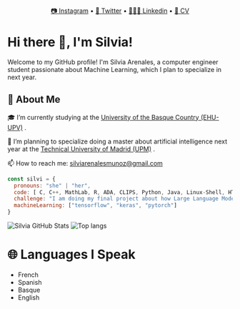 <p align="center">
  <a href="https://www.instagram.com/silviarenales"> 📷 Instagram</a> •
  <a href="https://twitter.com/arenalesandy"> 🐤 Twitter</a> •
  <a href="https://es.linkedin.com/in/silvia-arenales-mu%C3%B1oz-8b8091218?trk=public_profile_browsemap"> 👩🏽‍💼 Linkedin</a> •
  <a href="https://drive.google.com/file/d/1n8rDjlpCxRvQN0KyEQx15wN33C940o0d/view?usp=sharing"> 🔖 CV </a> 
</p>

# Hi there 👋, I'm Silvia!

Welcome to my GitHub profile! I'm Silvia Arenales, a computer engineer student passionate about Machine Learning, which I plan to specialize in next year.

## 🚀 About Me

🎓 I’m currently studying at the  <a href="https://www.ehu.eus/es/web/informatika-fakultatea">University of the Basque Country (EHU-UPV)</a> .

🌱 I’m planning to specialize doing a master about artificial intelligence next year at the <a href="https://www.upm.es/">Technical University of Madrid (UPM)</a> .

📫 How to reach me: silviarenalesmunoz@gmail.com






```javascript
const silvi = {
  pronouns: "she" | "her",
  code: [ C, C++, MathLab, R, ADA, CLIPS, Python, Java, Linux-Shell, HTML-CSS],
  challenge: "I am doing my final project about how Large Language Models response with tasks of visual spacial reasoning",
  machineLearning: ["tensorflow", "keras", "pytorch"]
}
```
![Silvia GitHub Stats](https://github-readme-stats.vercel.app/api?username=sarenales&show_icons=true&theme=transparent)
<img alt="Top langs" src="https://github-readme-stats.vercel.app/api/top-langs/?username=sarenales&layout=compact&&langs_count=8&theme=transparent"/>



# 🌐 Languages I Speak
- French 
- Spanish 
- Basque
- English 





